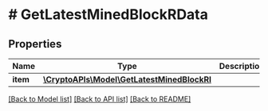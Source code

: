 # # GetLatestMinedBlockRData

## Properties

Name | Type | Description | Notes
------------ | ------------- | ------------- | -------------
**item** | [**\CryptoAPIs\Model\GetLatestMinedBlockRI**](GetLatestMinedBlockRI.md) |  |

[[Back to Model list]](../../README.md#models) [[Back to API list]](../../README.md#endpoints) [[Back to README]](../../README.md)

